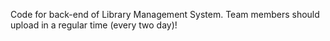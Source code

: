Code for back-end of Library Management System.
Team members should upload in a regular time (every two day)!
